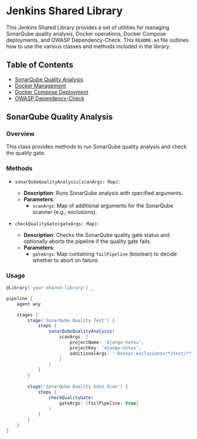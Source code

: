# Jenkins Shared Library

This Jenkins Shared Library provides a set of utilities for managing SonarQube quality analysis, Docker operations, Docker Compose deployments, and OWASP Dependency-Check. This `README.md` file outlines how to use the various classes and methods included in the library.

## Table of Contents

- [SonarQube Quality Analysis](#sonarqube-quality-analysis)
- [Docker Management](#docker-management)
- [Docker Compose Deployment](#docker-compose-deployment)
- [OWASP Dependency-Check](#owasp-dependency-check)

## SonarQube Quality Analysis

### Overview

This class provides methods to run SonarQube quality analysis and check the quality gate.

### Methods

- `sonarQubeQualityAnalysis(scanArgs: Map)`:
  - **Description**: Runs SonarQube analysis with specified arguments.
  - **Parameters**:
    - `scanArgs`: Map of additional arguments for the SonarQube scanner (e.g., exclusions).
  
- `checkQualityGate(gateArgs: Map)`:
  - **Description**: Checks the SonarQube quality gate status and optionally aborts the pipeline if the quality gate fails.
  - **Parameters**:
    - `gateArgs`: Map containing `failPipeline` (boolean) to decide whether to abort on failure.

### Usage

```groovy
@Library('your-shared-library') _

pipeline {
    agent any

    stages {
        stage('SonarQube Quality Test') {
            steps {
                sonarQubeQualityAnalysis(
                    scanArgs: [
                        projectName: 'django-notes',
                        projectKey: 'django-notes',
                        additionalArgs: '-Dsonar.exclusions=**/test/**'
                    ]
                )
            }
        }
        
        stage('SonarQube Quality Gate Scan') {
            steps {
                checkQualityGate(
                    gateArgs: [failPipeline: true]
                )
            }
        }
    }
}
